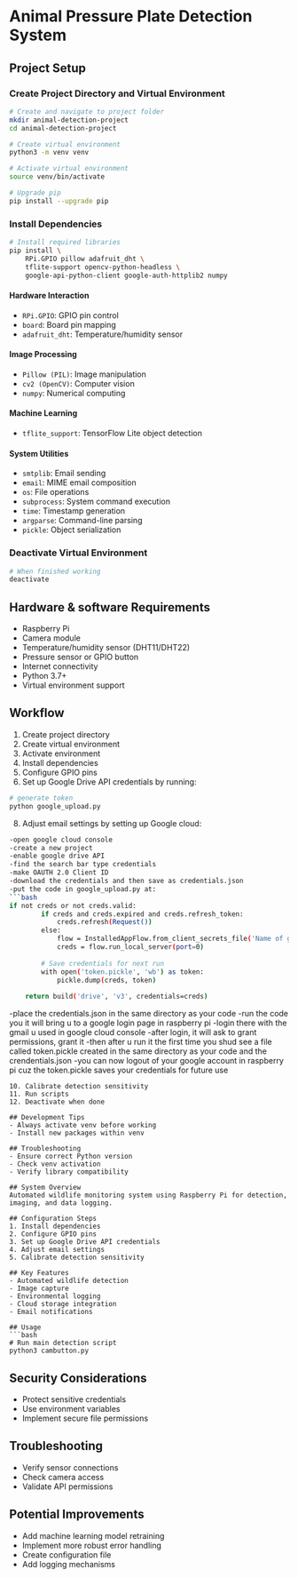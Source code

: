 # Animal Pressure Plate Detection System

## Project Setup

### Create Project Directory and Virtual Environment
```bash
# Create and navigate to project folder
mkdir animal-detection-project
cd animal-detection-project

# Create virtual environment
python3 -m venv venv

# Activate virtual environment
source venv/bin/activate

# Upgrade pip
pip install --upgrade pip
```

### Install Dependencies
```bash
# Install required libraries
pip install \
    RPi.GPIO pillow adafruit_dht \
    tflite-support opencv-python-headless \
    google-api-python-client google-auth-httplib2 numpy
```
#### Hardware Interaction
- `RPi.GPIO`: GPIO pin control
- `board`: Board pin mapping
- `adafruit_dht`: Temperature/humidity sensor

#### Image Processing
- `Pillow (PIL)`: Image manipulation
- `cv2 (OpenCV)`: Computer vision
- `numpy`: Numerical computing

#### Machine Learning
- `tflite_support`: TensorFlow Lite object detection

#### System Utilities
- `smtplib`: Email sending
- `email`: MIME email composition
- `os`: File operations
- `subprocess`: System command execution
- `time`: Timestamp generation
- `argparse`: Command-line parsing
- `pickle`: Object serialization

### Deactivate Virtual Environment
```bash
# When finished working
deactivate
```
## Hardware & software Requirements
- Raspberry Pi
- Camera module
- Temperature/humidity sensor (DHT11/DHT22)
- Pressure sensor or GPIO button
- Internet connectivity
- Python 3.7+
- Virtual environment support

## Workflow
1. Create project directory
2. Create virtual environment
3. Activate environment
4. Install dependencies
5. Configure GPIO pins
6. Set up Google Drive API credentials by running:
```bash
# generate token
python google_upload.py
```
8. Adjust email settings by setting up Google cloud:
```bash
-open google cloud console
-create a new project
-enable google drive API
-find the search bar type credentials
-make OAUTH 2.0 Client ID
-download the credentials and then save as credentials.json
-put the code in google_upload.py at:
```bash
if not creds or not creds.valid:
        if creds and creds.expired and creds.refresh_token:
            creds.refresh(Request())
        else:
            flow = InstalledAppFlow.from_client_secrets_file('Name of generated .json file', SCOPES)
            creds = flow.run_local_server(port=0)
        
        # Save credentials for next run
        with open('token.pickle', 'wb') as token:
            pickle.dump(creds, token)
    
    return build('drive', 'v3', credentials=creds)
```
-place the credentials.json in the same directory as your code
-run the code you it will bring u to a google login page in raspberry pi
-login there with the gmail u used in google cloud console
-after login, it will ask to grant permissions, grant it
-then after u run it the first time you shud see a file called token.pickle created in the same directory as your code and the crendentials.json
-you can now logout of your google account in raspberry pi cuz the token.pickle saves your credentials for future use
```
10. Calibrate detection sensitivity
11. Run scripts
12. Deactivate when done

## Development Tips
- Always activate venv before working
- Install new packages within venv

## Troubleshooting
- Ensure correct Python version
- Check venv activation
- Verify library compatibility

## System Overview
Automated wildlife monitoring system using Raspberry Pi for detection, imaging, and data logging.

## Configuration Steps
1. Install dependencies
2. Configure GPIO pins
3. Set up Google Drive API credentials
4. Adjust email settings
5. Calibrate detection sensitivity

## Key Features
- Automated wildlife detection
- Image capture
- Environmental logging
- Cloud storage integration
- Email notifications

## Usage
```bash
# Run main detection script
python3 cambutton.py
```

## Security Considerations
- Protect sensitive credentials
- Use environment variables
- Implement secure file permissions

## Troubleshooting
- Verify sensor connections
- Check camera access
- Validate API permissions

## Potential Improvements
- Add machine learning model retraining
- Implement more robust error handling
- Create configuration file
- Add logging mechanisms
